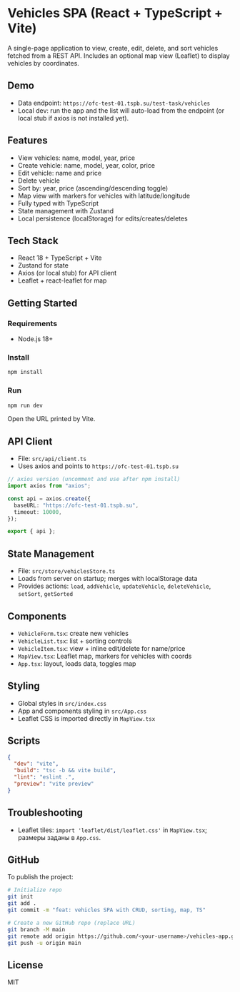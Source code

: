 # Vehicles SPA (React + TypeScript + Vite)

A single-page application to view, create, edit, delete, and sort vehicles fetched from a REST API. Includes an optional map view (Leaflet) to display vehicles by coordinates.

## Demo
- Data endpoint: `https://ofc-test-01.tspb.su/test-task/vehicles`
- Local dev: run the app and the list will auto-load from the endpoint (or local stub if axios is not installed yet).

## Features
- View vehicles: name, model, year, price
- Create vehicle: name, model, year, color, price
- Edit vehicle: name and price
- Delete vehicle
- Sort by: year, price (ascending/descending toggle)
- Map view with markers for vehicles with latitude/longitude
- Fully typed with TypeScript
- State management with Zustand
- Local persistence (localStorage) for edits/creates/deletes

## Tech Stack
- React 18 + TypeScript + Vite
- Zustand for state
- Axios (or local stub) for API client
- Leaflet + react-leaflet for map

## Getting Started

### Requirements
- Node.js 18+

### Install
```bash
npm install
```

### Run
```bash
npm run dev
```
Open the URL printed by Vite.

## API Client
- File: `src/api/client.ts`
- Uses axios and points to `https://ofc-test-01.tspb.su`

```ts
// axios version (uncomment and use after npm install)
import axios from "axios";

const api = axios.create({
  baseURL: "https://ofc-test-01.tspb.su",
  timeout: 10000,
});

export { api };
```

## State Management
- File: `src/store/vehiclesStore.ts`
- Loads from server on startup; merges with localStorage data
- Provides actions: `load`, `addVehicle`, `updateVehicle`, `deleteVehicle`, `setSort`, `getSorted`

## Components
- `VehicleForm.tsx`: create new vehicles
- `VehicleList.tsx`: list + sorting controls
- `VehicleItem.tsx`: view + inline edit/delete for name/price
- `MapView.tsx`: Leaflet map, markers for vehicles with coords
- `App.tsx`: layout, loads data, toggles map

## Styling
- Global styles in `src/index.css`
- App and components styling in `src/App.css`
- Leaflet CSS is imported directly in `MapView.tsx`

## Scripts
```json
{
  "dev": "vite",
  "build": "tsc -b && vite build",
  "lint": "eslint .",
  "preview": "vite preview"
}
```

## Troubleshooting
- Leaflet tiles: `import 'leaflet/dist/leaflet.css'` in `MapView.tsx`; размеры заданы в `App.css`.

## GitHub
To publish the project:
```bash
# Initialize repo
git init
git add .
git commit -m "feat: vehicles SPA with CRUD, sorting, map, TS"

# Create a new GitHub repo (replace URL)
git branch -M main
git remote add origin https://github.com/<your-username>/vehicles-app.git
git push -u origin main
```

## License
MIT
